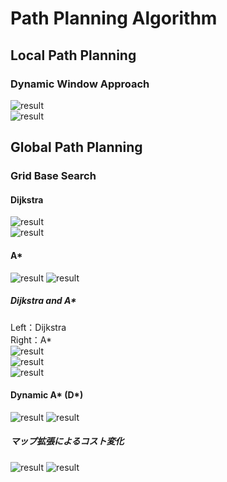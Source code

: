 # Path Planning Algorithm

## Local Path Planning
### Dynamic Window Approach
![result](https://github.com/motthi/Path_Planning/blob/master/gif/dwa_ver1.gif)  
![result](https://github.com/motthi/Path_Planning/blob/master/gif/dwa_ver2.gif)

## Global Path Planning
### Grid Base Search
#### Dijkstra
![result](https://github.com/motthi/Path_Planning/blob/master/gif/dijkstra_map2.gif)  
![result](https://github.com/motthi/Path_Planning/blob/master/gif/dijkstra_map3.gif)

#### A*
![result](https://github.com/motthi/Path_Planning/blob/master/gif/astar_map2.gif)
![result](https://github.com/motthi/Path_Planning/blob/master/gif/astar_map3.gif)

##### Dijkstra and A*
Left：Dijkstra  
Right：A*  
![result](https://github.com/motthi/Path_Planning/blob/master/gif/dijkstra_astar_map1.gif)  
![result](https://github.com/motthi/Path_Planning/blob/master/gif/dijkstra_astar_map2.gif)  
![result](https://github.com/motthi/Path_Planning/blob/master/gif/dijkstra_astar_map3.gif)

#### Dynamic A* (D*)
![result](https://github.com/motthi/Path_Planning/blob/master/gif/dstar_map2.gif)
![result](https://github.com/motthi/Path_Planning/blob/master/gif/dstar_map3.gif)  

##### マップ拡張によるコスト変化
![result](https://github.com/motthi/Path_Planning/blob/master/gif/dstar_map2_cost.gif)
![result](https://github.com/motthi/Path_Planning/blob/master/gif/dstar_map3_cost.gif)
